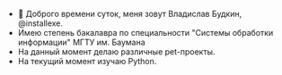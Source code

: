 
- 👋 Доброго времени суток, меня зовут Владислав Будкин, @installexe.
- Имею степень бакалавра по специальности "Системы обработки информации" МГТУ им. Баумана
- На данный момент делаю различные pet-проекты.
- На текущий момент изучаю Python.
